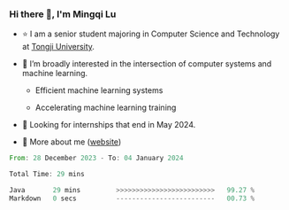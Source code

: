 ### Hi there 👋, I'm Mingqi Lu

- :star: I am a senior student majoring in Computer Science and Technology at [Tongji University](https://en.tongji.edu.cn/p/#/).

- :thinking: I’m broadly interested in the intersection of computer systems and machine learning.

  - Efficient machine learning systems

  - Accelerating machine learning training

- :seedling: Looking for internships that end in May 2024.

- 💬 More about me ([website](https://lmqqqqqq.github.io/))

<!--START_SECTION:waka-->

```rust
From: 28 December 2023 - To: 04 January 2024

Total Time: 29 mins

Java       29 mins         >>>>>>>>>>>>>>>>>>>>>>>>>   99.27 %
Markdown   0 secs          -------------------------   00.73 %
```

<!--END_SECTION:waka-->

